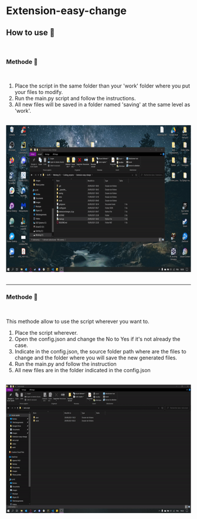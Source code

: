 # Extension-easy-change

## How to use  🤔   

<br>

### Methode 🥇    

<br>

1. Place the script in the same folder than your 'work' folder where you put your files to modify.
2. Run the main.py script and follow the instructions.
3. All new files will be saved in a folder named 'saving' at the same level as 'work'.  

<br>

<img src="./src/how-to-use-methode-1.gif" alt="example one" width="800" height="400" />

<br>
<br>

------

### Methode 🥈 

<br>

This methode allow to use the script wherever you want to.

1. Place the script wherever.
2. Open the config.json and change the No to Yes if it's not already the case.
3. Indicate in the config.json, the source folder path where are the files to change and the folder where you will save the new generated files.
4. Run the main.py and follow the instruction
5. All new files are in the folder indicated in the config.json

<br>

<img src="./src/how-to-use-methode-2.gif" alt="example one" width="600" height="350" />
